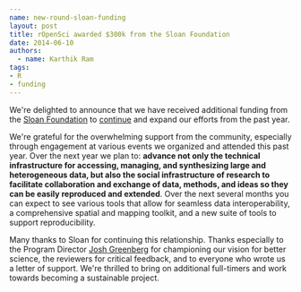 ```yaml
---
name: new-round-sloan-funding
layout: post
title: rOpenSci awarded $300k from the Sloan Foundation
date: 2014-06-10
authors:
  - name: Karthik Ram
tags:
- R
- funding
---
```


We're delighted to announce that we have received additional funding from the [Sloan Foundation](http://www.sloan.org/) to [continue](http://ropensci.org/blog/2013/06/12/sloan/) and expand our efforts from the past year.

We're grateful for the overwhelming support from the community, especially through engagement at various events we organized and attended this past year. Over the next year we plan to: __advance not only the technical infrastructure for accessing, managing, and synthesizing large and heterogeneous data, but also the social infrastructure of research to facilitate collaboration and exchange of data, methods, and ideas so they can be easily reproduced and extended__. Over the next several months you can expect to see various tools that allow for seamless data interoperability, a comprehensive spatial and mapping toolkit, and a new suite of tools to support reproducibility.

Many thanks to Sloan for continuing this relationship. Thanks especially to the Program Director [Josh Greenberg](https://twitter.com/epistemographer) for championing our vision for better science, the reviewers for critical feedback, and to everyone who wrote us a letter of support. We're thrilled to bring on additional full-timers and work towards becoming a sustainable project.
